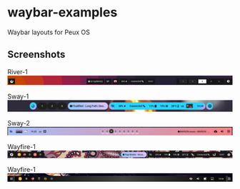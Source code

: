 # waybar-examples
Waybar layouts for Peux OS 

## Screenshots

River-1
![Screenshot](https://github.com/DN-debug/waybar-examples/blob/main/screenshot/postRiver.png)

Sway-1
![Screenshot](https://github.com/DN-debug/waybar-examples/blob/main/screenshot/swayPost.png)

Sway-2
![Screenshot](https://github.com/DN-debug/waybar-examples/blob/main/screenshot/sway2.png)

Wayfire-1
![Screenshot](https://github.com/DN-debug/waybar-examples/blob/main/screenshot/wayfire_easyL.png)

Wayfire-1
![Screenshot](https://github.com/DN-debug/waybar-examples/blob/main/screenshot/wayfire2.png)
